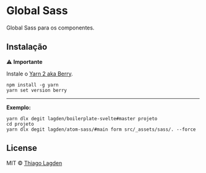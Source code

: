 # Global Sass

Global Sass para os componentes.


## Instalação

⚠️ **Importante**

Instale o [Yarn 2 aka Berry](https://yarnpkg.com/getting-started/install).

```
npm install -g yarn
yarn set version berry
```

---

**Exemplo:**

```shell
yarn dlx degit lagden/boilerplate-svelte#master projeto
cd projeto
yarn dlx degit lagden/atom-sass/#main form src/_assets/sass/. --force
```


## License

MIT © [Thiago Lagden](https://github.com/lagden)
